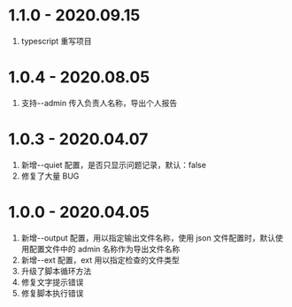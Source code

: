# 1.1.0 - 2020.09.15

1. typescript 重写项目

# 1.0.4 - 2020.08.05

1. 支持--admin 传入负责人名称，导出个人报告

# 1.0.3 - 2020.04.07

1. 新增--quiet 配置，是否只显示问题记录，默认：false
2. 修复了大量 BUG

# 1.0.0 - 2020.04.05

1. 新增--output 配置，用以指定输出文件名称，使用 json 文件配置时，默认使用配置文件中的 admin 名称作为导出文件名称
2. 新增--ext 配置，ext 用以指定检查的文件类型
3. 升级了脚本循环方法
4. 修复文字提示错误
5. 修复脚本执行错误
